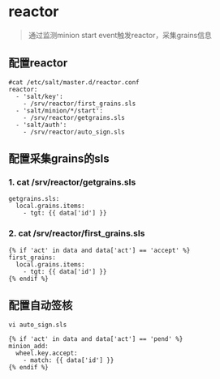 # reactor
> 通过监测minion start event触发reactor，采集grains信息

## 配置reactor
```
#cat /etc/salt/master.d/reactor.conf
reactor:
  - 'salt/key':
    - /srv/reactor/first_grains.sls
  - 'salt/minion/*/start':
    - /srv/reactor/getgrains.sls
  - 'salt/auth':
    - /srv/reactor/auto_sign.sls
```

## 配置采集grains的sls

### 1. cat /srv/reactor/getgrains.sls

```
getgrains.sls:
  local.grains.items:
    - tgt: {{ data['id'] }}
```

### 2. cat /srv/reactor/first_grains.sls
```
{% if 'act' in data and data['act'] == 'accept' %}
first_grains:
  local.grains.items:
    - tgt: {{ data['id'] }}
{% endif %}
```

## 配置自动签核
```
vi auto_sign.sls

{% if 'act' in data and data['act'] == 'pend' %}
minion_add:
  wheel.key.accept:
    - match: {{ data['id'] }}
{% endif %}
```